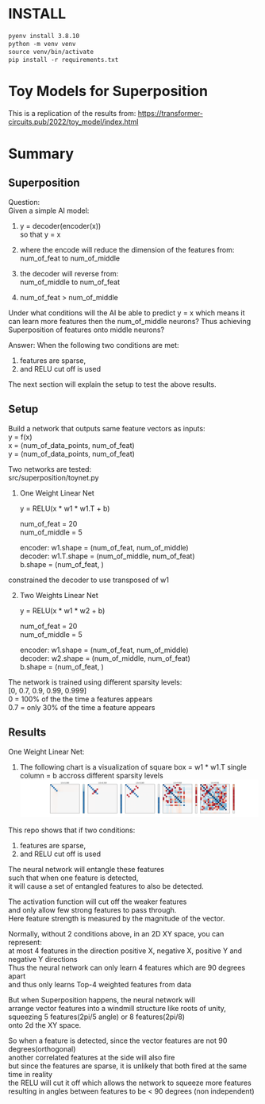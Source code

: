 # INSTALL
```
pyenv install 3.8.10
python -m venv venv
source venv/bin/activate
pip install -r requirements.txt
```

# Toy Models for Superposition
This is a replication of the results from: 
https://transformer-circuits.pub/2022/toy_model/index.html

# Summary
## Superposition
  
Question:  
Given a simple AI model:  
1.  y = decoder(encoder(x))  
so that y = x  
  
2. where the encode will reduce the dimension of the features from:  
num_of_feat to num_of_middle   
  
3. the decoder will reverse from:  
num_of_middle to num_of_feat

4. num_of_feat > num_of_middle  

Under what conditions will the AI be able to predict y = x
which means it can learn more features then the num_of_middle neurons? 
Thus achieving Superposition of features onto middle neurons?  
  
Answer: 
When the following two conditions are met:  
1. features are sparse,  
2. and RELU cut off is used  
  
The next section will explain the setup to test the above results.  
  
## Setup
Build a network that outputs same feature vectors as inputs:  
y = f(x)  
x = (num_of_data_points, num_of_feat)  
y = (num_of_data_points, num_of_feat)  

Two networks are tested:  
src/superposition/toynet.py  
  
1. One Weight Linear Net  
  
    y = RELU(x * w1 * w1.T + b)  
    
    num_of_feat = 20  
    num_of_middle = 5  
  
    encoder: w1.shape = (num_of_feat, num_of_middle)  
    decoder: w1.T.shape = (num_of_middle, num_of_feat)  
             b.shape = (num_of_feat, )  
  
constrained the decoder to use transposed of w1  
  
2. Two Weights Linear Net     
  
    y = RELU(x * w1 * w2 + b)  
  
    num_of_feat = 20  
    num_of_middle = 5  
  
    encoder: w1.shape = (num_of_feat, num_of_middle)  
    decoder: w2.shape = (num_of_middle, num_of_feat)  
             b.shape = (num_of_feat, )

The network is trained using different sparsity levels:  
[0, 0.7, 0.9, 0.99, 0.999]  
0 = 100% of the the time a features appears  
0.7 = only 30% of the time a feature appears  
  
## Results
One Weight Linear Net:  
1. The following chart is a visualization of 
square box = w1 * w1.T 
single column = b
accross different sparsity levels
![One Weight Linear Net Image](src/superposition/viz/03_all_sparsity_one_weight.png)


This repo shows that if two conditions:  
1. features are sparse,  
2. and RELU cut off is used  
  
The neural network will entangle these features  
such that when one feature is detected,   
it will cause a set of entangled features to also be detected.  

The activation function will cut off the weaker features  
and only allow few strong features to pass through.  
Here feature strength is measured by the magnitude of the vector.  

Normally, without 2 conditions above, in an 2D XY space, you can represent:  
at most 4 features in the direction positive X, negative X, positive Y and negative Y directions  
Thus the neural network can only learn 4 features which are 90 degrees apart  
and thus only learns Top-4 weighted features from data  

But when Superposition happens, the neural network will  
arrange vector features into a windmill structure like roots of unity,  
squeezing 5 features(2pi/5 angle) or 8 features(2pi/8)  
onto 2d the XY space.  
  
So when a feature is detected, since the vector features are not 90 degrees(orthogonal)  
another correlated features at the side will also fire  
but since the features are sparse, it is unlikely that both fired at the same time in reality  
the RELU will cut it off which allows the network to squeeze more features  
resulting in angles between features to be < 90 degrees (non independent)  
 
